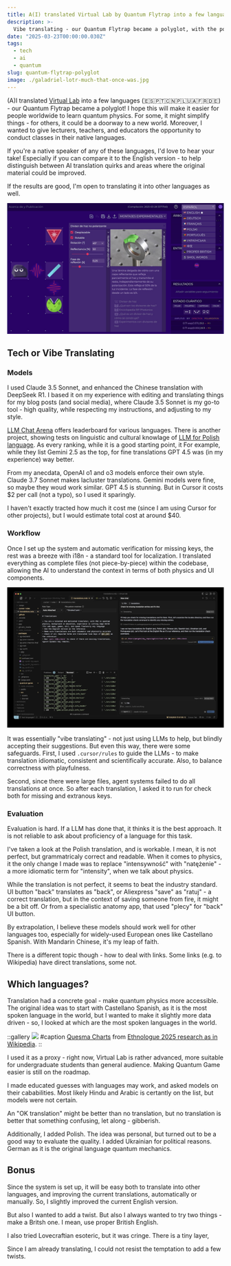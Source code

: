 ```yaml
---
title: A(I) translated Virtual Lab by Quantum Flytrap into a few languages
description: >-
  Vibe translating - our Quantum Flytrap became a polyglot, with the power of Claude, DeepSeek, Cursor, and i18n.
date: "2025-03-23T00:00:00.030Z"
tags:
  - tech
  - ai
  - quantum
slug: quantum-flytrap-polyglot
image: ./galadriel-lotr-much-that-once-was.jpg
---
```


(A)I translated [Virtual Lab](https://lab.quantumflytrap.com/) into a few languages (🇪🇸🇵🇹🇨🇳🇵🇱🇺🇦🇫🇷🇩🇪) - our Quantum Flytrap became a polyglot! I hope this will make it easier for people worldwide to learn quantum physics. For some, it might simplify things - for others, it could be a doorway to a new world. Moreover, I wanted to give lecturers, teachers, and educators the opportunity to conduct classes in their native languages.

If you're a native speaker of any of these languages, I'd love to hear your take! Especially if you can compare it to the English version - to help distinguish between AI translation quirks and areas where the original material could be improved.

If the results are good, I'm open to translating it into other languages as well.

![Dionaea muscipula cuántica](./spanish-quantum-flytrap.jpg)

## Tech or Vibe Translating

### Models

I used Claude 3.5 Sonnet, and enhanced the Chinese translation with DeepSeek R1.
I based it on my experience with editing and translating things for my blog posts (and social media), where Claude 3.5 Sonnet is my go-to tool - high quality, while respecting my instructions, and adjusting to my style.

[LLM Chat Arena](https://lmarena.ai/?leaderboard) offers leaderboard for various languages.
There is another project, showing tests on linguistic and cultural knowlage of [LLM for Polish language](https://huggingface.co/spaces/sdadas/plcc). As every ranking, while it is a good starting point, it
For example, while they list Gemini 2.5 as the top, for fine translations GPT 4.5 was (in my experience) way better.

From my anecdata, OpenAI o1 and o3 models enforce their own style.
Claude 3.7 Sonnet makes lacluster translations.
Gemini models were fine, so maybe they woud work similar.
GPT 4.5 is stunning. But in Cursor it costs $2 per call (not a typo), so I used it sparingly.

I haven't exactly tracted how much it cost me (since I am using Cursor for other projects), but I would estimate total cost at around \$40.

### Workflow

Once I set up the system and automatic verification for missing keys, the rest was a breeze with i18n - a standard tool for localization. I translated everything as complete files (not piece-by-piece) within the codebase, allowing the AI to understand the context in terms of both physics and UI components.

![](./cursor-translation-workflow.jpg)

It was essentially "vibe translating" - not just using LLMs to help, but blindly accepting their suggestions. But even this way, there were some safeguards. First, I used `.cursor/rules` to guide the LLMs - to make translation idiomatic, consistent and scientifically accurate. Also, to balance correctness with playfulness.

Second, since there were large files, agent systems failed to do all translations at once. So after each translation, I asked it to run for check both for missing and extranous keys.

### Evaluation

Evaluation is hard. If a LLM has done that, it thinks it is the best approach. It is not reliable to ask about proficiency of a language for this task.

I've taken a look at the Polish translation, and is workable. I mean, it is not perfect, but grammatricaly correct and readable.
When it comes to physics, it the only change I made was to replace "intensywność" with "natężenie" - a more idiomatic term for "intensity", when we talk about physics.

While the translation is not perfect, it seems to beat the industry standard.
UI button "back" translates as "back", or Aliexpress "save" as "ratuj" - a correct translation, but in the context of saving someone from fire, it might be a bit off. Or from a specialistic anatomy app, that used "plecy" for "back" UI button.

By extrapolation, I believe these models should work well for other languages too, especially for widely-used European ones like Castellano Spanish. With Mandarin Chinese, it's my leap of faith.

There is a different topic though - how to deal with links. Some links (e.g. to Wikipedia) have direct translations, some not.

## Which languages?

Translation had a concrete goal - make quantum physics more accessible. The original idea was to start with Castellano Spanish, as it is the most spoken language in the world, but I wanted to make it slightly more data driven - so, I looked at which are the most spoken languages in the world.

::gallery
![](./polyglot-quantum-flytrap/quesma-charts-top-10-languages-ethnologue-2025.png)
#caption
[Quesma Charts](https://charts.quesma.com/) from [Ethnologue 2025 research as in Wikipedia](https://en.wikipedia.org/wiki/List_of_languages_by_total_number_of_speakers).
::

I used it as a proxy - right now, Virtual Lab is rather advanced, more suitable for undergraduate students than general audience. Making Quantum Game easier is still on the roadmap.

I made educated guesses with languages may work, and asked models on their cababilities. Most likely Hindu and Arabic is certantly on the list, but models were not certain.

An "OK translation" might be better than no translation, but no translation is better that something confusing, let along - gibberish.

Additionally, I added Polish. The idea was personal, but turned out to be a good way to evaluate the quality. I added Ukrainian for political reasons. German as it is the original language quantum mechanics.

## Bonus

Since the system is set up, it will be easy both to translate into other languages, and improving the current translations, automatically or manually. So, I slightly improved the current English version.

But also I wanted to add a twist.
But also I always wanted to try two things - make a Britsh one. I mean, use proper British English.

>

I also tried Lovecraftian esoteric, but it was cringe. There is a tiny layer,

Since I am already translating, I could not resist the temptation to add a few twists.
